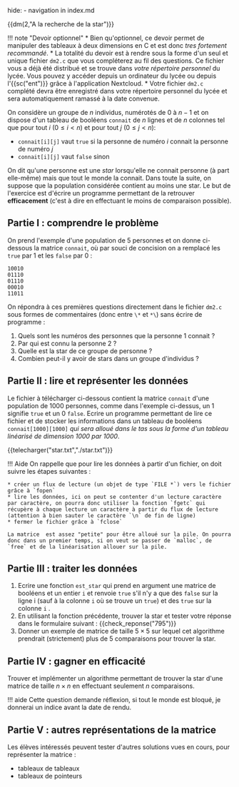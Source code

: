 hide: - navigation  in index.md

{{dm(2,"A la recherche de la star")}} 

!!! note "Devoir optionnel"
    * Bien qu'optionnel, ce devoir permet de manipuler des tableaux à deux dimensions en C et est donc *tres fortement recommandé*. 
    * La totalité du devoir est à rendre sous la forme d'un seul et unique fichier `dm2.c` que vous compléterez au fil des questions. Ce fichier vous a déjà été distribué et se trouve dans *votre répertoire personnel* du lycée. Vous pouvez y  accéder depuis un ordinateur du lycée ou depuis l'{{sc("ent")}} grâce à  l'application Nextcloud.
    * Votre fichier `dm2.c` complété devra être enregistré dans votre répertoire personnel du lycée et sera automatiquement ramassé à la date convenue.

On considère un groupe de $n$ individus, numérotés de 0 à $n-1$ et on dispose d'un tableau de booléens `connait` de $n$ lignes et de $n$ colonnes tel que pour tout $i$ ($0 \leq i < n$) et pour tout  $j$ ($0 \leq j < n$):

* `connait[i][j]` vaut `true` si la personne de numéro $i$ connait la personne  de numéro $j$
* `connait[i][j]` vaut `false` sinon

On dit qu'une personne est une *star* lorsqu'elle ne connait personne (à part elle-même) mais que tout le monde la connait. Dans toute la suite, on suppose que la population considérée contient au moins une star. Le but de l'exercice est d'écrire un programme permettant de la retrouver **efficacement** (c'est à dire en effectuant le moins de comparaison possible). 

## Partie I : comprendre le problème
On prend l'exemple d'une population de 5 personnes et on donne ci-dessous la matrice `connait`, où par souci de concision on a remplacé les `true` par 1 et les `false` par 0 :
```
10010
01110
01110
00010
11011
```
On répondra à ces premières questions directement dans le fichier `dm2.c` sous formes de commentaires (donc entre `\*` et `*\`) sans écrire de programme :

1. Quels sont les numéros des personnes que la personne 1 connait ?
2. Par qui est connu la personne 2 ?
3. Quelle est la star de ce groupe de personne ?
4. Combien peut-il y avoir de stars dans un groupe d'individus ?

## Partie II : lire et représenter les données

Le fichier à télécharger ci-dessous  contient la matrice `connait` d'une population de 1000 personnes, comme dans l'exemple ci-dessus, un 1 signifie `true` et un 0 `false`.
Ecrire un programme permettant de lire ce fichier et de stocker les informations dans un tableau de booléens `connait[1000][1000]` *qui sera alloué dans le tas sous la forme d'un tableau linéarisé de dimension 1000 par 1000*. 

{{telecharger("star.txt","./star.txt")}}

!!! Aide
    On rappelle que pour lire les données à partir d'un fichier, on doit suivre les étapes suivantes :

    * créer un flux de lecture (un objet de type `FILE *`) vers le fichier grâce à `fopen`
    * lire les données, ici on peut se contenter d'un lecture caractère par caractère, on pourra donc utiliser la fonction `fgetc` qui récupère à chaque lecture un caractère à partir du flux de lecture (attention à bien sauter le caractère `\n` de fin de ligne)
    * fermer le fichier grâce à `fclose`

    La matrice  est assez "petite" pour être alloué sur la pile. On pourra donc dans un premier temps, si on veut se passer de `malloc`, de `free` et de la linéarisation allouer sur la pile.

## Partie III : traiter les données

1. Ecrire une fonction `est_star` qui prend en argument une matrice de booléens et un entier `i` et renvoie `true` s'il n'y a que des `false` sur la ligne i (sauf à la colonne `i` où se trouve un `true`) et des `true` sur la colonne `i` .
2. En utilisant la fonction précédente, trouver la star et tester votre réponse dans le formulaire suivant :  {{check_reponse("795")}}
3. Donner un exemple de matrice de taille $5\times 5$ sur lequel cet algorithme prendrait (strictement) plus de 5 comparaisons pour trouver la star.

## Partie IV : gagner en efficacité

Trouver et implémenter un algorithme permettant de trouver la star d'une matrice de taille $n\times n$ en effectuant seulement $n$ comparaisons.

!!! aide
    Cette question demande réflexion, si tout le monde est bloqué, je donnerai un indice avant la date de rendu.


## Partie V : autres représentations de la matrice

Les élèves intéressés peuvent tester d'autres solutions vues en cours, pour représenter la matrice : 

* tableaux de tableaux
* tableaux de pointeurs

